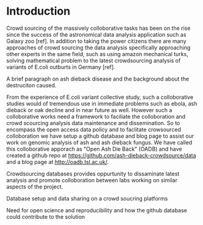 # Introduction

Crowd sourcing of the massively colloborative tasks has been on the rise since the success of the astronomical data analysis application such as Galaxy zoo [ref]. In addition to taking the power citizens there are many approaches of crowd sourcing the data analysis specifically approaching other experts in the same field, such as using amazon mechanical turks, solving mathematical problem  to the latest crowdsourcing analysis of variants of E.coli outburts in Germany [ref].


A brief paragraph on ash dieback disease and the background about the destruciton caused.


From the experience of E.coli variant collective study, such a colloborative studies would of tremendous use in immediate problems such as ebola, ash dieback or oak decline and in near future as well. However such a colloborative works need a framework to faciliate the colloboration and crowd scourcing analysis data maintenance and dissemination. So to encompass the open access data policy and to faclitate crowsourced colloboration we have setup a github database and blog page to assist our work on genomic analysis of ash and ash dieback fungus. We have called this colloborative apporach as "Open Ash Die Back" (OADB) and have created a github repo at https://github.com/ash-dieback-crowdsource/data and a blog page at http://oadb.tsl.ac.uk/.


Crowdsourcing databases provides oppurtunity to dissaminate latest analysis and promote colloboration between labs working on similar aspects of the project.


Database setup and data sharing on a crowd soucring platforms


Need for open science and reproducibility and how the github database could contribute to the solution

